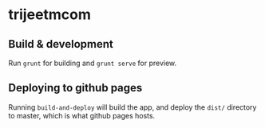 # trijeetmcom

## Build & development

Run `grunt` for building and `grunt serve` for preview.

## Deploying to github pages

Running `build-and-deploy` will build the app, and deploy the `dist/` directory to master, which is what github pages hosts.
